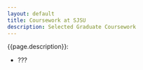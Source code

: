 ```yaml
---
layout: default
title: Coursework at SJSU
description: Selected Graduate Coursework
---
```


{{page.description}}:

- ???